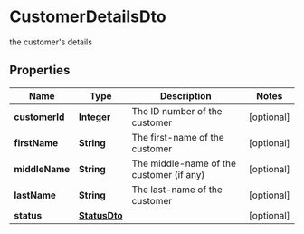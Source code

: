 

# CustomerDetailsDto

the customer's details
## Properties

Name | Type | Description | Notes
------------ | ------------- | ------------- | -------------
**customerId** | **Integer** | The ID number of the customer |  [optional]
**firstName** | **String** | The first-name of the customer |  [optional]
**middleName** | **String** | The middle-name of the customer (if any) |  [optional]
**lastName** | **String** | The last-name of the customer |  [optional]
**status** | [**StatusDto**](StatusDto.md) |  |  [optional]



